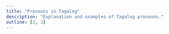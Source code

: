 ```yaml
---
title: "Pronouns in Tagalog"
description: "Explanation and examples of Tagalog pronouns."
outline: [2, 3]
---
```

